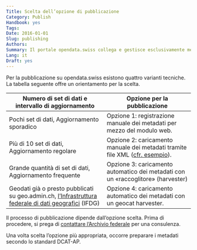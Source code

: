 ```yaml
---
Title: Scelta dell’opzione di pubblicazione
Category: Publish
Handbook: yes
Tags:
Date: 2016-01-01
Slug: publishing
Authors:
Summary: Il portale opendata.swiss collega e gestisce esclusivamente metadati. Questo significa che i dati primari restano presso il fornitore, che conserva anche la responsabilità della loro divulgazione. Il portale è gestito dall’Archivio federale, che sostiene e coordina la pubblicazione dei dati.
Lang: it
Draft: yes
---
```


Per la pubblicazione su opendata.swiss esistono quattro varianti tecniche. La tabella seguente offre un orientamento per la scelta.

| Numero di set di dati e intervallo di aggiornamento | Opzione per la pubblicazione |
|-----------------------------------------------------|------------------------------|
| Pochi set di dati, Aggiornamento sporadico | Opzione 1: registrazione manuale dei metadati per mezzo del modulo web. |
| Più di 10 set di dati, Aggiornamento regolare | Opzione 2: caricamento manuale dei metadati tramite file XML ([cfr. esempio](/it/library/ch-dcat-ap)). |
| Grande quantità di set di dati, Aggiornamento frequente | Opzione 3: caricamento automatico dei metadati con un «raccoglitore» (harvester) |
| Geodati già o presto pubblicati su geo.admin.ch, [l’Infrastruttura federale di dati geografici](http://www.geo.admin.ch/internet/geoportal/it/home/geoadmin/mission/bgdi.html) (IFDG) | Opzione 4: caricamento automatico dei metadati con un geocat harvester. |

Il processo di pubblicazione dipende dall’opzione scelta. Prima di procedere, si prega di [contattare l’Archivio federale](mailto:opendata@bar.admin.ch) per una consulenza.

Una volta scelta l’opzione più appropriata, occorre preparare i metadati secondo lo standard DCAT-AP.
